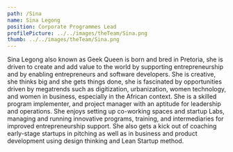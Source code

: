 ```yaml
---
path: /Sina
name: Sina Legong
position: Corporate Programmes Lead
profilePicture: ../../images/theTeam/Sina.png
thumb: ../../images/theTeam/Sina.png
---
```


Sina Legong also known as Geek Queen is born and bred in Pretoria, she is driven to create and add value to the world by supporting entrepreneurship and by enabling entrepreneurs and software developers. She is creative, she thinks big and she gets things done, she is fascinated by opportunities driven by megatrends such as digitization, urbanization, women technology, and women in business, especially in the African context. She is a skilled program implementer, and project manager with an aptitude for leadership and operations. She enjoys setting up co-working spaces and startup Labs, managing and running innovative programs, training, and intermediaries for improved entrepreneurship support. She also gets a kick out of coaching early-stage startups in pitching as well as in business and product development using design thinking and Lean Startup method.